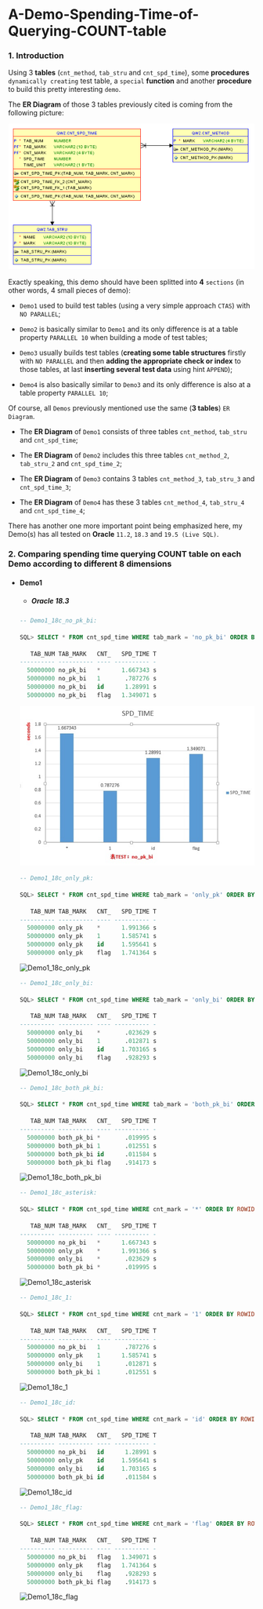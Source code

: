 # A-Demo-Spending-Time-of-Querying-COUNT-table

### 1. Introduction

Using 3 **tables** (`cnt_method`, `tab_stru` and `cnt_spd_time`), some **procedures** `dynamically creating` test table, a `special` **function** and another **procedure** to build this pretty interesting `demo`.

The **ER Diagram** of those 3 tables previously cited is coming from the following picture:

![Image_text](https://github.com/guestart/A-Demo-Spending-Time-of-Querying-COUNT-table/blob/master/picture/ERD.png)

Exactly speaking, this demo should have been splitted into **4** `sections` (in other words, 4 small pieces of demo):

- `Demo1` used to build test tables (using a very simple approach `CTAS`) with `NO PARALLEL`;

- `Demo2` is basically similar to `Demo1` and its only difference is at a table property `PARALLEL 10` when building a mode of test tables;

- `Demo3` usually builds test tables (**creating some table structures** firstly with `NO PARALLEL` and then **adding the appropriate check or index** to those tables, at last **inserting several test data** using hint `APPEND`);

- `Demo4` is also basically similar to `Demo3` and its only difference is also at a table property `PARALLEL 10`;

Of course, all `Demos` previously mentioned use the same (**3 tables**) `ER Diagram`.

- The **ER Diagram** of `Demo1` consists of three tables `cnt_method`, `tab_stru` and `cnt_spd_time`;

- The **ER Diagram** of `Demo2` includes this three tables `cnt_method_2`, `tab_stru_2` and `cnt_spd_time_2`;

- The **ER Diagram** of `Demo3` contains 3 tables `cnt_method_3`, `tab_stru_3` and `cnt_spd_time_3`;

- The **ER Diagram** of `Demo4` has these 3 tables `cnt_method_4`, `tab_stru_4` and `cnt_spd_time_4`;

There has another one more important point being emphasized here, my Demo(s) has all tested on **Oracle** `11.2`, `18.3` and `19.5 (Live SQL)`.

### 2. Comparing spending time querying COUNT table on each Demo according to different 8 dimensions

- #### Demo1
  - ##### Oracle 18.3
  ```sql
  -- Demo1_18c_no_pk_bi:
  
  SQL> SELECT * FROM cnt_spd_time WHERE tab_mark = 'no_pk_bi' ORDER BY ROWID;
  
     TAB_NUM TAB_MARK   CNT_   SPD_TIME T
  ---------- ---------- ---- ---------- -
    50000000 no_pk_bi   *      1.667343 s
    50000000 no_pk_bi   1       .787276 s
    50000000 no_pk_bi   id      1.28991 s
    50000000 no_pk_bi   flag   1.349071 s
  ```
  ![Demo1_18c_no_pk_bi](https://github.com/guestart/A-Demo-Spending-Time-of-Querying-COUNT-table/blob/master/picture/Demo1/18.3/Demo1_18c_on_pk_bi.jpg)
  ```sql
  -- Demo1_18c_only_pk:
  
  SQL> SELECT * FROM cnt_spd_time WHERE tab_mark = 'only_pk' ORDER BY ROWID;
  
     TAB_NUM TAB_MARK   CNT_   SPD_TIME T
  ---------- ---------- ---- ---------- -
    50000000 only_pk    *      1.991366 s
    50000000 only_pk    1      1.585741 s
    50000000 only_pk    id     1.595641 s
    50000000 only_pk    flag   1.741364 s
    ```
    ![Demo1_18c_only_pk](https://github.com/guestart/A-Demo-Spending-Time-of-Querying-COUNT-table/blob/master/picture/Demo1/18.3/Demo1_18c_only_pk.jpg)
    ```sql
    -- Demo1_18c_only_bi:
    
    SQL> SELECT * FROM cnt_spd_time WHERE tab_mark = 'only_bi' ORDER BY ROWID;
    
       TAB_NUM TAB_MARK   CNT_   SPD_TIME T
    ---------- ---------- ---- ---------- -
      50000000 only_bi    *       .023629 s
      50000000 only_bi    1       .012871 s
      50000000 only_bi    id     1.703165 s
      50000000 only_bi    flag    .928293 s
    ```
    ![Demo1_18c_only_bi](https://github.com/guestart/A-Demo-Spending-Time-of-Querying-COUNT-table/blob/master/picture/Demo1/18.3/Demo1_18c_only_bi.jpg)
    ```sql
    -- Demo1_18c_both_pk_bi:
    
    SQL> SELECT * FROM cnt_spd_time WHERE tab_mark = 'both_pk_bi' ORDER BY ROWID;
    
       TAB_NUM TAB_MARK   CNT_   SPD_TIME T
    ---------- ---------- ---- ---------- -
      50000000 both_pk_bi *       .019995 s
      50000000 both_pk_bi 1       .012551 s
      50000000 both_pk_bi id      .011584 s
      50000000 both_pk_bi flag    .914173 s
    ```
    ![Demo1_18c_both_pk_bi](https://github.com/guestart/A-Demo-Spending-Time-of-Querying-COUNT-table/blob/master/picture/Demo1/18.3/Demo1_18c_both_pk_bi.jpg)
    ```sql
    -- Demo1_18c_asterisk:
    
    SQL> SELECT * FROM cnt_spd_time WHERE cnt_mark = '*' ORDER BY ROWID;
    
       TAB_NUM TAB_MARK   CNT_   SPD_TIME T
    ---------- ---------- ---- ---------- -
      50000000 no_pk_bi   *      1.667343 s
      50000000 only_pk    *      1.991366 s
      50000000 only_bi    *       .023629 s
      50000000 both_pk_bi *       .019995 s
    ```
    ![Demo1_18c_asterisk](https://github.com/guestart/A-Demo-Spending-Time-of-Querying-COUNT-table/blob/master/picture/Demo1/18.3/Demo1_18c_asterisk.jpg)
    ```sql
    -- Demo1_18c_1:
    
    SQL> SELECT * FROM cnt_spd_time WHERE cnt_mark = '1' ORDER BY ROWID;
    
       TAB_NUM TAB_MARK   CNT_   SPD_TIME T
    ---------- ---------- ---- ---------- -
      50000000 no_pk_bi   1       .787276 s
      50000000 only_pk    1      1.585741 s
      50000000 only_bi    1       .012871 s
      50000000 both_pk_bi 1       .012551 s
    ```
    ![Demo1_18c_1](https://github.com/guestart/A-Demo-Spending-Time-of-Querying-COUNT-table/blob/master/picture/Demo1/18.3/Demo1_18c_1.jpg)
    ```sql
    -- Demo1_18c_id:
    
    SQL> SELECT * FROM cnt_spd_time WHERE cnt_mark = 'id' ORDER BY ROWID;
    
       TAB_NUM TAB_MARK   CNT_   SPD_TIME T
    ---------- ---------- ---- ---------- -
      50000000 no_pk_bi   id      1.28991 s
      50000000 only_pk    id     1.595641 s
      50000000 only_bi    id     1.703165 s
      50000000 both_pk_bi id      .011584 s
    ```
    ![Demo1_18c_id](https://github.com/guestart/A-Demo-Spending-Time-of-Querying-COUNT-table/blob/master/picture/Demo1/18.3/Demo1_18c_id.jpg)
    ```sql
    -- Demo1_18c_flag:
    
    SQL> SELECT * FROM cnt_spd_time WHERE cnt_mark = 'flag' ORDER BY ROWID;
    
       TAB_NUM TAB_MARK   CNT_   SPD_TIME T
    ---------- ---------- ---- ---------- -
      50000000 no_pk_bi   flag   1.349071 s
      50000000 only_pk    flag   1.741364 s
      50000000 only_bi    flag    .928293 s
      50000000 both_pk_bi flag    .914173 s
    ```
    ![Demo1_18c_flag](https://github.com/guestart/A-Demo-Spending-Time-of-Querying-COUNT-table/blob/master/picture/Demo1/18.3/Demo1_18c_flag.jpg)
    







